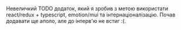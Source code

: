 Невеличкий TODO додаток, який я зробив з метою використати react/redux + typescript, emotion/mui та інтернаціоналізацію. Почав додавати ще аполо, але до інтерв'ю не встиг :(.
